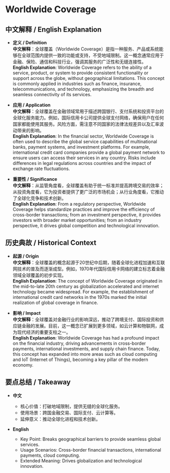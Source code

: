 # Worldwide Coverage

## 中文解释 / English Explanation

* **定义 / Definition**  
  **中文解释**：全球覆盖（Worldwide Coverage）是指一种服务、产品或系统能够在全球范围内提供一致的功能或支持，不受地域限制。这一概念通常应用于金融、保险、通信和科技行业，强调其服务的广泛性和无缝连接性。  
  **English Explanation**: Worldwide Coverage refers to the ability of a service, product, or system to provide consistent functionality or support across the globe, without geographical limitations. This concept is commonly applied in industries such as finance, insurance, telecommunications, and technology, emphasizing the breadth and seamless connectivity of its services.

* **应用 / Application**  
  **中文解释**：全球覆盖在金融领域常用于描述跨国银行、支付系统和投资平台的全球化服务能力。例如，国际信用卡公司提供全球支付网络，确保用户在任何国家都能使用其服务。风险方面，需注意不同国家的法律法规差异以及汇率波动带来的影响。  
  **English Explanation**: In the financial sector, Worldwide Coverage is often used to describe the global service capabilities of multinational banks, payment systems, and investment platforms. For example, international credit card companies provide a global payment network to ensure users can access their services in any country. Risks include differences in legal regulations across countries and the impact of exchange rate fluctuations.

* **重要性 / Significance**  
  **中文解释**：从监管角度看，全球覆盖有助于统一标准并提高跨境交易的效率；从投资角度看，它为投资者提供了更广泛的市场机会；从行业角度看，它推动了全球化竞争和技术创新。  
  **English Explanation**: From a regulatory perspective, Worldwide Coverage helps standardize practices and improve the efficiency of cross-border transactions; from an investment perspective, it provides investors with broader market opportunities; from an industry perspective, it drives global competition and technological innovation.

## 历史典故 / Historical Context

* **起源 / Origin**  
  **中文解释**：全球覆盖的概念起源于20世纪中后期，随着全球化进程加速和互联网技术的普及而逐渐成型。例如，1970年代国际信用卡网络的建立标志着金融领域全球覆盖的初步实现。  
  **English Explanation**: The concept of Worldwide Coverage originated in the mid-to-late 20th century as globalization accelerated and internet technology became widespread. For example, the establishment of international credit card networks in the 1970s marked the initial realization of global coverage in finance.

* **影响 / Impact**  
  **中文解释**：全球覆盖对金融行业的影响深远，推动了跨境支付、国际投资和供应链金融的发展。目前，这一概念已扩展到更多领域，如云计算和物联网，成为现代经济的重要支柱之一。  
  **English Explanation**: Worldwide Coverage has had a profound impact on the financial industry, driving advancements in cross-border payments, international investments, and supply chain finance. Today, this concept has expanded into more areas such as cloud computing and IoT (Internet of Things), becoming a key pillar of the modern economy.

## 要点总结 / Takeaway

* **中文**  
  - 核心价值：打破地域限制，提供无缝的全球化服务。  
  - 使用场景：跨国金融交易、国际支付、云计算等。  
  - 延伸意义：推动全球化进程和技术创新。

* **English**  
  - Key Point: Breaks geographical barriers to provide seamless global services.  
   - Usage Scenarios: Cross-border financial transactions, international payments, cloud computing.   
   - Extended Meaning: Drives globalization and technological innovation.